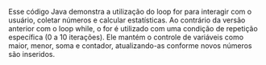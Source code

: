 Esse código Java demonstra a utilização do loop for para interagir com o usuário, coletar números e calcular estatísticas. Ao contrário da versão anterior com o loop while, o for é utilizado com uma condição de repetição específica (0 a 10 iterações). Ele mantém o controle de variáveis como maior, menor, soma e contador, atualizando-as conforme novos números são inseridos.